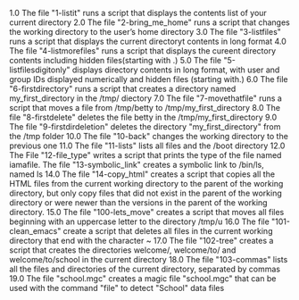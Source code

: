 1.0 The file "1-listit" runs a script that displays the contents list of your current directory
2.0 The file "2-bring_me_home" runs a script that changes the working directory to the user’s home directory
3.0 The file "3-listfiles" runs a script that displays the current directoryt contents in long format
4.0 The file "4-listmorefiles" runs a script that displays the cureent directory contents including hidden files(starting with .)
5.0 The file "5-listfilesdigitonly" displays directory  contents in long format, with user and group IDs displayed numerically and hidden files (starting with.)
6.0 The file "6-firstdirectory" runs a script that creates a directory named my_first_directory in the /tmp/ diectory
7.0 The file "7-movethatfile" runs a script that moves a file from /tmp/betty to /tmp/my_first_directory
8.0 The file "8-firstdelete" deletes the file betty in the  /tmp/my_first_directory
9.0 The file "9-firstdirdeletion" deletes the directory "my_first_directory" from the /tmp folder
10.0 The file "10-back" changes the working directory to the previous one
11.0 The file "11-lists" lists all files and the /boot directory
12.0 The File "12-file_type" writes a script that prints the type of the file named iamafile.
The file "13-symbolic_link" creates a symbolic link to /bin/ls, named ls
14.0 The file "14-copy_html" creates a script that copies all the HTML files from the current working directory to the parent of the working directory, but only copy files that did not exist in the parent of the working directory or were newer than the versions in the parent of the working directory.
15.0 The file "100-lets_move" creates a script that moves all files beginning with an uppercase letter to the directory /tmp/u
16.0 The file "101-clean_emacs" create a script that deletes all files in the current working directory that end with the character ~
17.0 The file "102-tree" creates a script that creates the directories welcome/, welcome/to/ and welcome/to/school in the current directory
18.0 The file "103-commas" lists all the files and directories of the current directory, separated by commas
19.0 The file "school.mgc" creates a magic file "school.mgc" that can be used with the command "file" to detect "School" data files
